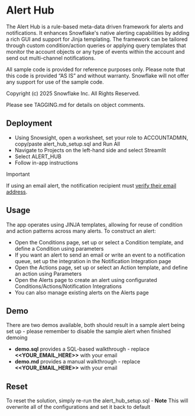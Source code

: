 # Alert Hub

The Alert Hub is a rule-based meta-data driven framework for alerts and notifications.  It enhances Snowflake's native alerting capabilities by adding a rich GUI and support for Jinja templating.  The framework can be tailored through custom condition/action queries or applying query templates that monitor the account objects or any type of events within the account and send out multi-channel notifications.

All sample code is provided for reference purposes only. Please note that this code is provided “AS IS” and without warranty. Snowflake will not offer any support for use of the sample code.

Copyright (c) 2025 Snowflake Inc. All Rights Reserved.

Please see TAGGING.md for details on object comments.

## Deployment
- Using Snowsight, open a worksheet, set your role to ACCOUNTADMIN, copy/paste alert_hub_setup.sql and Run All
- Navigate to Projects on the left-hand side and select Streamlit
- Select ALERT_HUB
- Follow in-app instructions

> [!IMPORTANT]  
> If using an email alert, the notification recipient must [verify their email address](https://docs.snowflake.com/en/user-guide/notifications/email-notifications#verify-the-email-addresses-of-the-email-notification-recipients).

## Usage
The app operates using JINJA templates, allowing for reuse of condition and action patterns across many alerts.  To construct an alert:

- Open the Conditions page, set up or select a Condition template, and define a Condition using parameters
- If you want an alert to send an email or write an event to a notification queue, set up the integration in the Notification Integration page
- Open the Actions page, set up or select an Action template, and define an action using Parameters
- Open the Alerts page to create an alert using configurated Conditions/Actions/Notification Integrations
- You can also manage existing alerts on the Alerts page

## Demo
There are two demos available, both should result in a sample alert being set up - please remember to disable the sample alert when finished demoing
- **demo.sql** provides a SQL-based walkthrough -  replace **<<YOUR_EMAIL_HERE>>** with your email
- **demo.md** provides a manual walkthrough - replace **<<YOUR_EMAIL_HERE>>** with your email

## Reset
To reset the solution, simply re-run the alert_hub_setup.sql - **Note** This will overwrite all of the configurations and set it back to default
